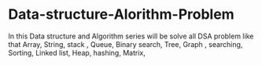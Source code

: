 # Data-structure-Alorithm-Problem
In this Data structure and Algorithm series will be solve all DSA problem like that Array, String, stack , Queue, Binary search, Tree, Graph , searching, Sorting, Linked list, Heap, hashing, Matrix,
